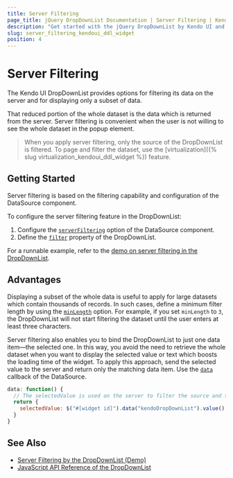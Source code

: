 ```yaml
---
title: Server Filtering
page_title: jQuery DropDownList Documentation | Server Filtering | Kendo UI
description: "Get started with the jQuery DropDownList by Kendo UI and learn how to filter its data on the server."
slug: server_filtering_kendoui_ddl_widget
position: 4
---
```


# Server Filtering

The Kendo UI DropDownList provides options for filtering its data on the server and for displaying only a subset of data.

That reduced portion of the whole dataset is the data which is returned from the server. Server filtering is convenient when the user is not willing to see the whole dataset in the popup element.

> When you apply server filtering, only the source of the DropDownList is filtered. To page and filter the dataset, use the [virtualization]({% slug virtualization_kendoui_ddl_widget %}) feature.

## Getting Started

Server filtering is based on the filtering capability and configuration of the DataSource component.

To configure the server filtering feature in the DropDownList:

1. Configure the [`serverFiltering`](/api/javascript/data/datasource/configuration/serverfiltering) option of the DataSource component.
1. Define the [`filter`](/api/javascript/ui/dropdownlist/configuration/filter) property of the DropDownList.

For a runnable example, refer to the [demo on server filtering in the DropDownList](https://demos.telerik.com/kendo-ui/dropdownlist/serverfiltering).

## Advantages

Displaying a subset of the whole data is useful to apply for large datasets which contain thousands of records. In such cases, define a minimum filter length by using the [`minLength`](/api/javascript/ui/dropdownlist/configuration/minlength) option. For example, if you set `minLength` to `3`, the DropDownList will not start filtering the dataset until the user enters at least three characters.

Server filtering also enables you to bind the DropDownList to just one data item&mdash;the selected one. In this way, you avoid the need to retrieve the whole dataset when you want to display the selected value or text which boosts the loading time of the widget. To apply this approach, send the selected value to the server and return only the matching data item. Use the [`data`](/api/javascript/data/datasource/configuration/transport.read.data) callback of the DataSource.

```javascript
data: function() {
  // The selectedValue is used on the server to filter the source and to return only the matching data item.
  return {
    selectedValue: $("#[widget id]").data("kendoDropDownList").value()
  }
}
```

## See Also

* [Server Filtering by the DropDownList (Demo)](https://demos.telerik.com/kendo-ui/dropdownlist/serverfiltering)
* [JavaScript API Reference of the DropDownList](/api/javascript/ui/dropdownlist)
